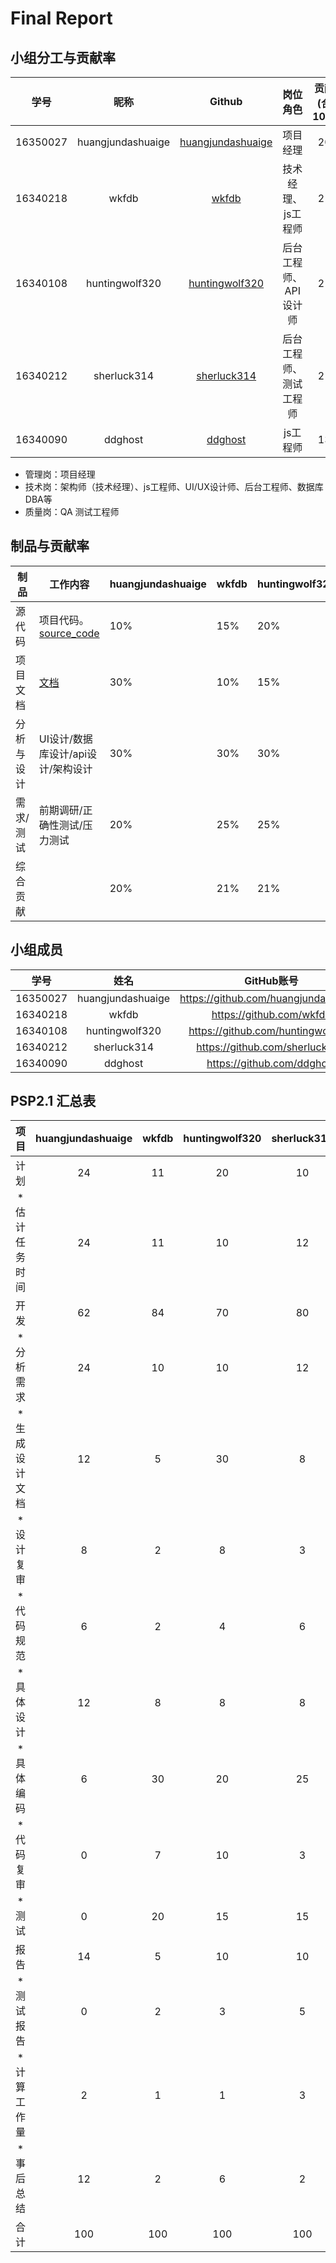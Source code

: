 # Final Report


## 小组分工与贡献率

|学号|昵称|Github|岗位角色|贡献率(合计100%)|
|:--:|:--:|:--:|:--:|:--:|
|16350027|huangjundashuaige|[huangjundashuaige](https://github.com/orgs/whatsup-sysu/people/huangjundashuaige)|项目经理|20%|
|16340218|wkfdb|[wkfdb](https://github.com/orgs/whatsup-sysu/people/wkfdb)|技术经理、js工程师|21%|
|16340108|huntingwolf320|[huntingwolf320](https://github.com/orgs/whatsup-sysu/people/huntingwolf320)|后台工程师、API设计师|21%|
|16340212|sherluck314|[sherluck314](https://github.com/orgs/whatsup-sysu/people/sherluck314)|后台工程师、测试工程师|21%|
|16340090|ddghost|[ddghost](https://github.com/orgs/whatsup-sysu/people/ddghost)|js工程师|13%|

* 管理岗：项目经理
* 技术岗：架构师（技术经理）、js工程师、UI/UX设计师、后台工程师、数据库DBA等
* 质量岗：QA 测试工程师

## 制品与贡献率

| 制品       |   工作内容    | huangjundashuaige | wkfdb | huntingwolf320 | sherluck314 |  ddghost |
| ---------- | ------------------------------------------------------------ | ---- | ------ | ------ | ------ | ------ | 
| 源代码     | 项目代码。<br />[source_code](https://github.com/whatsup-sysu)| 10% | 15% | 20%    | 25%    |    15%    |
| 项目文档   | [文档](https://github.com/whatsup-sysu/documents)             | 30% | 10% | 15%   | 37%     |    3%      |
| 分析与设计 | UI设计/数据库设计/api设计/架构设计                              | 30% | 30% | 30%   | 10%    |     15%      |
| 需求/测试| 前期调研/正确性测试/压力测试                                      | 20% | 25% | 25%   | 15%    |     15%      |
| 综合贡献   |                                                              | 20%  | 21% | 21%    | 21%    |    13%     |


## 小组成员

|   学号   |  姓名  |           GitHub账号            |
| :------: | :----: | :-----------------------------: |
| 16350027 |  huangjundashuaige  |  https://github.com/huangjundashuaige  |
| 16340218 | wkfdb | https://github.com/wkfdb  |
| 16340108 | huntingwolf320 | https://github.com/huntingwolf320 |
| 16340212 | sherluck314 | https://github.com/sherluck314  |
| 16340090 | ddghost | https://github.com/ddghost  |
## PSP2.1 汇总表

|      项目    | huangjundashuaige | wkfdb | huntingwolf320 | sherluck314 | ddghost |
| :------------: | :--: | :----: | :----: | :----: | :----: | 
|      计划    |   24   |   11   |    20    |   10     |   11   |
| * 估计任务时间 |   24  |   11   |    10    |    12    |   11   |  
|      开发      |   62   |   84   |    70    |   80   |   80    |
|   * 分析需求   |   24   |   10   |    10    |   12     | 18     |
| * 生成设计文档 |   12   |   5    |    30    |    8    |   8    |
|   * 设计复审   |   8   |   2   |    8    |    3    |      5    |
|   * 代码规范   |   6   |   2    |    4   |    6    |      2    |
|   * 具体设计   |    12  |   8   |    8    |    8    |     6   |
|    * 具体编码     |   6   | 30 |    20   |     25      |  24   |
|   * 代码复审   |   0   |   7   |    10    |    3    |     5    |
|    * 测试      |   0   |   20   |    15    |   15     |   12  |
|    报告        |  14   | 5 |  10    |   10    |          9     |
|   * 测试报告   |   0   | 2 |    3    |   5     |         5      |
|  * 计算工作量  |   2   | 1 |    1    |    3    |         2      |
|  * 事后总结    |   12   | 2 |     6   |   2   |         2       |
| 合计 | 100 | 100 | 100 | 100 |  100 |
